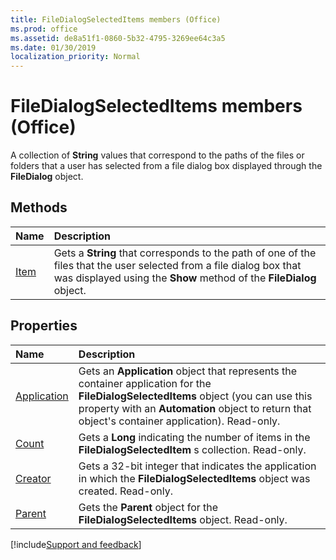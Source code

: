 ```yaml
---
title: FileDialogSelectedItems members (Office)
ms.prod: office
ms.assetid: de8a51f1-0860-5b32-4795-3269ee64c3a5
ms.date: 01/30/2019
localization_priority: Normal
---
```



# FileDialogSelectedItems members (Office)

A collection of **String** values that correspond to the paths of the files or folders that a user has selected from a file dialog box displayed through the **FileDialog** object.


## Methods

|Name|Description|
|:-----|:-----|
|[Item](../../Office.FileDialogSelectedItems.Item.md)|Gets a **String** that corresponds to the path of one of the files that the user selected from a file dialog box that was displayed using the **Show** method of the **FileDialog** object.|


## Properties

|Name|Description|
|:-----|:-----|
|[Application](../../Office.FileDialogSelectedItems.Application.md)|Gets an **Application** object that represents the container application for the **FileDialogSelectedItems** object (you can use this property with an **Automation** object to return that object's container application). Read-only.|
|[Count](../../Office.FileDialogSelectedItems.Count.md)|Gets a **Long** indicating the number of items in the **FileDialogSelectedItem** s collection. Read-only.|
|[Creator](../../Office.FileDialogSelectedItems.Creator.md)|Gets a 32-bit integer that indicates the application in which the **FileDialogSelectedItems** object was created. Read-only.|
|[Parent](../../Office.FileDialogSelectedItems.Parent.md)|Gets the **Parent** object for the **FileDialogSelectedItems** object. Read-only.|

[!include[Support and feedback](~/includes/feedback-boilerplate.md)]